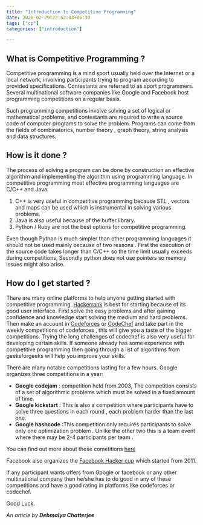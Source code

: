 ```yaml
---
title: "Introduction to Competitive Programming"
date: 2020-02-29T22:52:03+05:30
tags: ["cp"]
categories: ["introduction"]

---
```



## What is Competitive Programming ?
Competitive programming is a mind sport usually held over the Internet or a local network, involving participants trying to program according to provided specifications. Contestants are referred to as sport programmers. Several multinational software companies like Google and Facebook host programming competitions on a regular basis.

Such programming competitions involve solving a set of logical or mathematical problems, and contestants are required to write a source code of computer programs to solve the problem. Programs can come from the fields of combinatorics, number theory , graph theory, string analysis and data structures.

## How is it done ?

The process of solving a program can be done by construction an effective algorithm and implementing the algorithm using programming language. In competitive programming most effective programming languages are C/C++ and Java.

1. C++ is very useful in competitive programming because STL , vectors and maps can be used which is instrumental in solving various problems. 
2. Java is also useful because of the buffer library.
3. Python / Ruby are not the best options for competitive programming. 
 
Even though Python is much simpler than other programming languages it should not be used mainly because of two reasons . First the execution of the source code takes longer than C/C++ so the time limit usually exceeds during competitions, Secondly python does not use pointers so memory issues might also arise.

## How do I get started ?

There are many online platforms to help anyone getting started with competitive programming. [Hackerrank](https://www.hackerrank.com/) is best for starting because of its good user interface. First solve the easy problems and after gaining confidence and knowledge start solving the medium and hard problems. Then make an account in [Codeforces](https://www.codeforces.com) or [CodeChef](https://www.codechef.com/) and take part in the weekly competitions of codeforces , this will give you a taste of the bigger competitions. Trying the long challenges of codechef is also very useful for developing certain skills. If someone already has some experience with competitive programming then going through a list of algorithms from geeksforgeeks will help you improve your skills.

There are many notable competitions lasting for a few hours. Google organizes three competitions in a year:

* **Google codejam** : competition held from 2003, The competition consists of a set of algorithmic problems which must be solved in a fixed amount of time.
* **Google kickstart** : This is also a competition where participants have to solve three questions in each round , each problem harder than the last one. 
* **Google hashcode** :This competition only requires participants to solve only one optimization problem . Unlike the other two this is a team event where there may be 2-4 participants per team .

You can find out more about these cometitions [here](https://codingcompetitions.withgoogle.com/)


Facebook also organizes the [Facebook Hacker cup](https://www.facebook.com/hackercup/) which started from 2011. 


If any participant wants offers from Google or facebook or any other multinational company then he/she has to do good in any of these competitions and have a good rating in platforms like codeforces or codechef.

Good Luck.


*An article by **Debmalya Chatterjee***